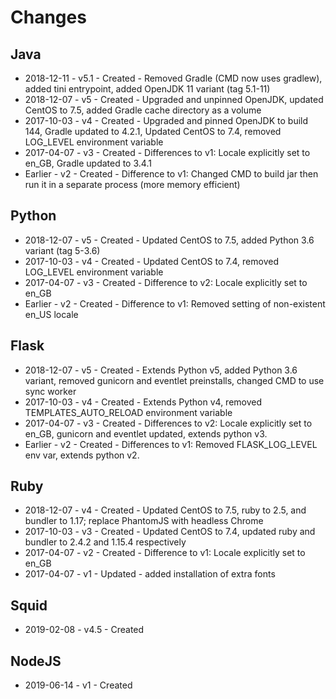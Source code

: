 # Changes

## Java

* 2018-12-11 - v5.1 - Created - Removed Gradle (CMD now uses gradlew), added tini entrypoint, added OpenJDK 11 variant (tag 5.1-11)
* 2018-12-07 - v5 - Created - Upgraded and unpinned OpenJDK, updated CentOS to 7.5, added Gradle cache directory as a volume
* 2017-10-03 - v4 - Created - Upgraded and pinned OpenJDK to build 144, Gradle updated to 4.2.1, Updated CentOS to 7.4, removed LOG_LEVEL environment variable
* 2017-04-07 - v3 - Created - Differences to v1: Locale explicitly set to en_GB, Gradle updated to 3.4.1
* Earlier - v2 - Created - Difference to v1: Changed CMD to build jar then run it in a separate process (more memory efficient)

## Python

* 2018-12-07 - v5 - Created - Updated CentOS to 7.5, added Python 3.6 variant (tag 5-3.6)
* 2017-10-03 - v4 - Created - Updated CentOS to 7.4, removed LOG_LEVEL environment variable
* 2017-04-07 - v3 - Created - Difference to v2: Locale explicitly set to en_GB
* Earlier - v2 - Created - Difference to v1: Removed setting of non-existent en_US locale

## Flask

* 2018-12-07 - v5 - Created - Extends Python v5, added Python 3.6 variant, removed gunicorn and eventlet preinstalls, changed CMD to use sync worker
* 2017-10-03 - v4 - Created - Extends Python v4, removed TEMPLATES\_AUTO\_RELOAD environment variable
* 2017-04-07 - v3 - Created - Differences to v2: Locale explicitly set to en_GB, gunicorn and eventlet updated, extends python v3.
* Earlier - v2 - Created - Differences to v1: Removed FLASK_LOG_LEVEL env var, extends python v2.

## Ruby

* 2018-12-07 - v4 - Created - Updated CentOS to 7.5, ruby to 2.5, and bundler to 1.17; replace PhantomJS with headless Chrome
* 2017-10-03 - v3 - Created - Updated CentOS to 7.4, updated ruby and bundler to 2.4.2 and 1.15.4 respectively
* 2017-04-07 - v2 - Created - Difference to v1: Locale explicitly set to en_GB
* 2017-04-07 - v1 - Updated - added installation of extra fonts

## Squid

* 2019-02-08 - v4.5 - Created

## NodeJS

* 2019-06-14 - v1 - Created
